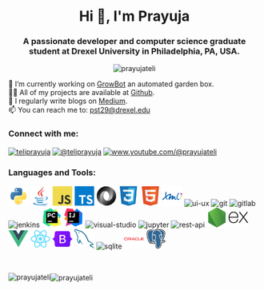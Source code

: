 <h1 align="center">Hi 👋, I'm Prayuja</h1>
<h3 align="center">A passionate developer and computer science graduate student at Drexel University in Philadelphia, PA, USA.</h3>
<p align="center"> <img src="https://komarev.com/ghpvc/?username=prayujateli&label=Profile%20views&color=0e75b6&style=flat" alt="prayujateli" /> </p>

🔭 I’m currently working on [GrowBot](https://prayujateli.github.io/GrowBot) an automated garden box. <br>
👨‍💻 All of my projects are available at [Github](https://github.com/PrayujaTeli?tab=repositories).<br>
📝 I regularly write blogs on [Medium](https://medium.com/@teliprayuja). <br>
📫 You can reach me to: [pst29@drexel.edu](pst29@drexel.edu)<br>

<h3 align="left">Connect with me:</h3>
<p align="left">
   <a href="https://linkedin.com/in/teliprayuja" target="_blank"><img align="center" src="https://raw.githubusercontent.com/rahuldkjain/github-profile-readme-generator/master/src/images/icons/Social/linked-in-alt.svg" alt="teliprayuja" height="30" width="40" /></a>
   <a href="https://medium.com/@teliprayuja" target="_blank"><img align="center" src="https://raw.githubusercontent.com/rahuldkjain/github-profile-readme-generator/master/src/images/icons/Social/medium.svg" alt="@teliprayuja" height="30" width="40" /></a>
   <a href="https://www.youtube.com/c/www.youtube.com/@prayujateli" target="_blank"><img align="center" src="https://raw.githubusercontent.com/rahuldkjain/github-profile-readme-generator/master/src/images/icons/Social/youtube.svg" alt="www.youtube.com/@prayujateli" height="30" width="40" /></a>
</p>
<h3 align="left">Languages and Tools:</h3>
<p align="left"> 
   <img src="https://raw.githubusercontent.com/devicons/devicon/master/icons/python/python-original.svg" alt="python" width="40" height="40"/>
   <img src="https://raw.githubusercontent.com/devicons/devicon/master/icons/java/java-original.svg" alt="java" width="40" height="40"/>
   <img src="https://raw.githubusercontent.com/devicons/devicon/master/icons/javascript/javascript-original.svg" alt="javascript" width="40" height="40"/>
   <img src="https://raw.githubusercontent.com/devicons/devicon/master/icons/typescript/typescript-original.svg" alt="typescript" width="40" height="40"/>
   <img src="https://raw.githubusercontent.com/devicons/devicon/master/icons/json/json-original.svg" alt="json" width="40" height="40"/>
   <img src="https://raw.githubusercontent.com/devicons/devicon/master/icons/css3/css3-original.svg" alt="css" width="40" height="40"/>
   <img src="https://raw.githubusercontent.com/devicons/devicon/master/icons/html5/html5-original.svg" alt="html" width="40" height="40"/>
   <img src="https://raw.githubusercontent.com/devicons/devicon/master/icons/xml/xml-original.svg" alt="xml" width="40" height="40"/>
   <img src="https://raw.githubusercontent.com/devicons/devicon/master/icons/ui-ux/ui-ux-original.svg" alt="ui-ux" width="40" height="40"/>
   <img src="https://www.vectorlogo.zone/logos/git-scm/git-scm-icon.svg" alt="git" width="40" height="40"/>
   <img src="https://upload.wikimedia.org/wikipedia/commons/1/18/GitLab_Logo.svg" alt="gitlab" width="40" height="40"/>
   <img src="https://www.vectorlogo.zone/logos/jenkins/jenkins-icon.svg" alt="jenkins" width="40" height="40"/>
   <img src="https://raw.githubusercontent.com/devicons/devicon/master/icons/pycharm/pycharm-original.svg" alt="pycharm" width="40" height="40"/>
   <img src="https://raw.githubusercontent.com/devicons/devicon/master/icons/intellij/intellij-original.svg" alt="intellij" width="40" height="40"/>
   <img src="https://upload.wikimedia.org/wikipedia/commons/9/9a/Visual_Studio_Code_1.35_icon.svg" alt="visual-studio" width="40" height="40"/>
   <img src="https://upload.wikimedia.org/wikipedia/commons/3/38/Jupyter_logo.svg" alt="jupyter" width="40" height="40"/>
   <img src="https://www.vectorlogo.zone/logos/restfulapi/restfulapi-icon.svg" alt="rest-api" width="40" height="40"/>
   <img src="https://raw.githubusercontent.com/devicons/devicon/master/icons/nodejs/nodejs-original.svg" alt="nodejs" width="40" height="40"/>
   <img src="https://raw.githubusercontent.com/devicons/devicon/master/icons/express/express-original.svg" alt="express" width="40" height="40"/>
   <img src="https://raw.githubusercontent.com/devicons/devicon/master/icons/vuejs/vuejs-original.svg" alt="vuejs" width="40" height="40"/>
   <img src="https://raw.githubusercontent.com/devicons/devicon/master/icons/react/react-original.svg" alt="react" width="40" height="40"/>
   <img src="https://raw.githubusercontent.com/devicons/devicon/master/icons/bootstrap/bootstrap-original.svg" alt="bootstrap" width="40" height="40"/>
   <img src="https://raw.githubusercontent.com/devicons/devicon/master/icons/mysql/mysql-original.svg" alt="mysql" width="40" height="40"/>
   <img src="https://www.vectorlogo.zone/logos/sqlite/sqlite-icon.svg" alt="sqlite" width="40" height="40"/>
   <img src="https://raw.githubusercontent.com/devicons/devicon/master/icons/oracle/oracle-original.svg" alt="oracle" width="40" height="40"/>
   <img src="https://raw.githubusercontent.com/devicons/devicon/master/icons/postgresql/postgresql-original.svg" alt="postgresql" width="40" height="40"/>
</p>
<br>
<p><img align="left" src="https://github-readme-stats.vercel.app/api/top-langs?username=prayujateli&show_icons=true&locale=en&layout=compact" alt="prayujateli" /></p>
<p><img align="center" src="https://github-readme-streak-stats.herokuapp.com/?user=prayujateli&" alt="prayujateli" /></p>
